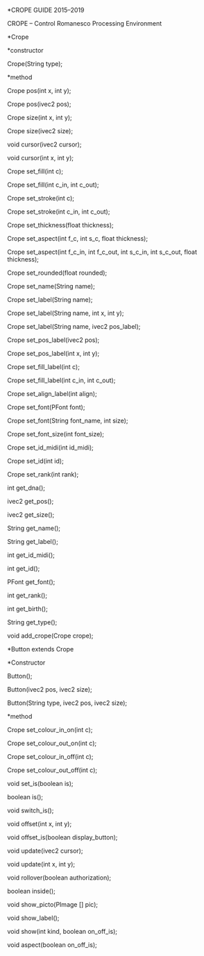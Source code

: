 *CROPE GUIDE
2015–2019

CROPE – Control Romanesco Processing Environment




*Crope


*constructor

Crope(String type);

*method


Crope pos(int x, int y);

Crope pos(ivec2 pos);
  
Crope size(int x, int y);

Crope size(ivec2 size);

void cursor(ivec2 cursor);

void cursor(int x, int y);
  
Crope set_fill(int c);

Crope set_fill(int c_in, int c_out);
  
Crope set_stroke(int c);

Crope set_stroke(int c_in, int c_out);

Crope set_thickness(float thickness);

Crope set_aspect(int f_c, int s_c, float thickness);

Crope set_aspect(int f_c_in, int f_c_out, int s_c_in,  int s_c_out, float thickness);

Crope set_rounded(float rounded);

Crope set_name(String name);

Crope set_label(String name);

Crope set_label(String name, int x, int y);

Crope set_label(String name, ivec2 pos_label);

Crope set_pos_label(ivec2 pos);

Crope set_pos_label(int x, int y);

Crope set_fill_label(int c);

Crope set_fill_label(int c_in, int c_out);

Crope set_align_label(int align);

Crope set_font(PFont font);

Crope set_font(String font_name, int size);

Crope set_font_size(int font_size);

Crope set_id_midi(int id_midi);

Crope set_id(int id);

Crope set_rank(int rank);

int get_dna();

ivec2 get_pos();

ivec2 get_size();

String get_name();

String get_label();

int get_id_midi();

int get_id();

PFont get_font();

int get_rank();

int get_birth();

String get_type();

void add_crope(Crope crope);



















*Button extends Crope


*Constructor


Button();

Button(ivec2 pos, ivec2 size);

Button(String type, ivec2 pos, ivec2 size);

*method

Crope set_colour_in_on(int c);

Crope set_colour_out_on(int c);

Crope set_colour_in_off(int c);

Crope set_colour_out_off(int c);


void set_is(boolean is);

boolean is();

void switch_is();
  
void offset(int x, int y);

void offset_is(boolean display_button);

void update(ivec2 cursor);

void update(int x, int y);
  
void rollover(boolean authorization);

boolean inside();
 
void show_picto(PImage [] pic);

void show_label();

void show(int kind, boolean on_off_is);

void aspect(boolean on_off_is);